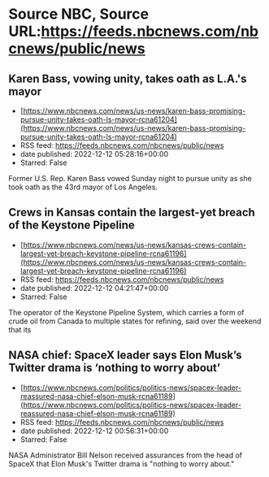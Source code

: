 # Source NBC, Source URL:https://feeds.nbcnews.com/nbcnews/public/news

## Karen Bass, vowing unity, takes oath as L.A.'s mayor
 - [https://www.nbcnews.com/news/us-news/karen-bass-promising-pursue-unity-takes-oath-ls-mayor-rcna61204](https://www.nbcnews.com/news/us-news/karen-bass-promising-pursue-unity-takes-oath-ls-mayor-rcna61204)
 - RSS feed: https://feeds.nbcnews.com/nbcnews/public/news
 - date published: 2022-12-12 05:28:16+00:00
 - Starred: False

Former U.S. Rep. Karen Bass vowed Sunday night to pursue unity as she took oath as the 43rd mayor of  Los Angeles.

## Crews in Kansas contain the largest-yet breach of the Keystone Pipeline
 - [https://www.nbcnews.com/news/us-news/kansas-crews-contain-largest-yet-breach-keystone-pipeline-rcna61196](https://www.nbcnews.com/news/us-news/kansas-crews-contain-largest-yet-breach-keystone-pipeline-rcna61196)
 - RSS feed: https://feeds.nbcnews.com/nbcnews/public/news
 - date published: 2022-12-12 04:21:47+00:00
 - Starred: False

The operator of the Keystone Pipeline System, which carries a form of crude oil from Canada to multiple states for refining, said over the weekend that its

## NASA chief: SpaceX leader says Elon Musk’s Twitter drama is ‘nothing to worry about’
 - [https://www.nbcnews.com/politics/politics-news/spacex-leader-reassured-nasa-chief-elson-musk-rcna61189](https://www.nbcnews.com/politics/politics-news/spacex-leader-reassured-nasa-chief-elson-musk-rcna61189)
 - RSS feed: https://feeds.nbcnews.com/nbcnews/public/news
 - date published: 2022-12-12 00:56:31+00:00
 - Starred: False

NASA Administrator Bill Nelson received assurances from the head of SpaceX that Elon Musk's Twitter drama is "nothing to worry about."
